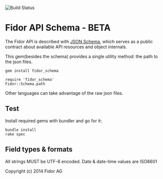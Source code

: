 ![Build Status](https://ci.fidor.intern/fidor/fidor_schema.svg?token=FyYscMfjXuVQhcyP6psj)

# Fidor API Schema - BETA

The Fidor API is described with [JSON Schema](http://json-schema.org), which serves
as a public contract about available API resources and object internals.

This gem(besides the schema) provides a single utility method: the path to the
json files.

    gem install fidor_schema

    require 'fidor_schema'
    Fidor::Schema.path

Other languages can take advantage of the raw json files.

## Test

Install required gems with bundler and go for it:

    bundle install
    rake spec

## Field types & formats

All strings MUST be UTF-8 encoded. Date & date-time values are ISO8601

Copyright (c) 2014 Fidor AG
